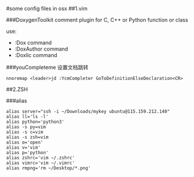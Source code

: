 #some config files in osx
##1.vim 


###DoxygenToolkit
comment plugin for C, C++ or Python function or class

use:

- :Dox command 
- :DoxAuthor command
- :Doxlic command


###youCompleteme
设置文档跳转

```
nnoremap <leader>jd :YcmCompleter GoToDefinitionElseDeclaration<CR>
```


##2.ZSH

###alias
```
alias server="ssh -i ~/Downloads/mykey ubuntu@115.159.212.140"
alias ll='ls -l'
alias python='python3'
alias -s py=vim
alias -s c=vim
alias -s zsh=vim
alias o='open'
alias v='vim'
alias p='python'
alias zshrc='vim ~/.zshrc'
alias vimrc='vim ~/.vimrc'
alias rmpng='rm ~/Desktop/*.png'
```


